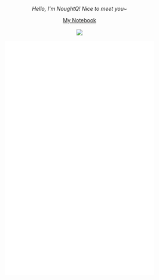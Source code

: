 <p align="center"><em>Hello, I'm NoughtQ! Nice to meet you~</em></p>

<p align="center"><a href="https://note.noughtq.top">My Notebook</a></p>

<p align="center">
<img align="center" src="https://github-readme-stats.vercel.app/api?username=NoughtQ&count_private=true&show_icons=true&bg_color=DEG,7f7fd5,86a8e7,91eae4&text_color=ffffff&title_color=ffffff&icon_color=ffffff">
</p>

<p align="center"><img src="/github-metrics.svg" alt="Metrics" width="400"></p>
